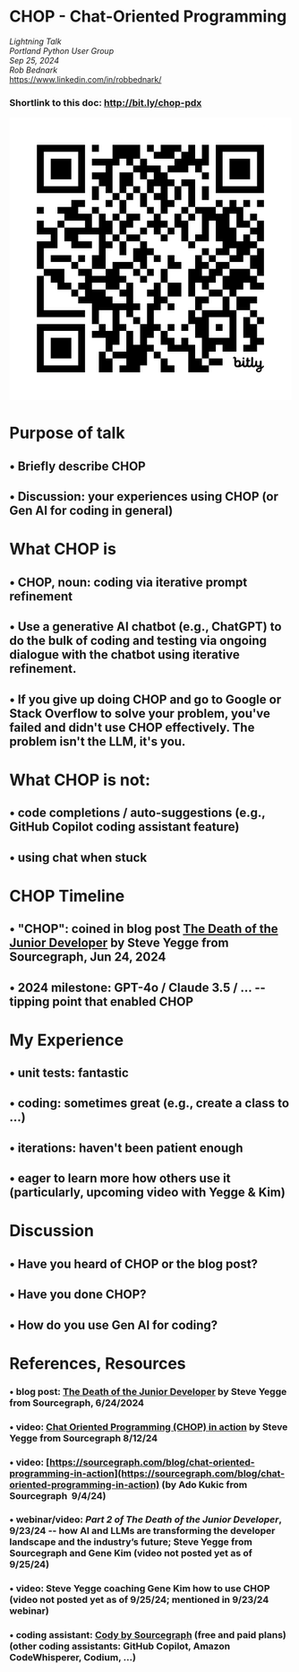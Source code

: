 # CHOP - Chat-Oriented Programming

*Lightning Talk*  
*Portland Python User Group*  
*Sep 25, 2024*  
*Rob Bednark*   
https://www.linkedin.com/in/robbednark/

### Shortlink to this doc: http://bit.ly/chop-pdx 
![image](images/bit.ly_chop-pdx.png)

# Purpose of talk
## • Briefly describe CHOP
## • Discussion: your experiences using CHOP (or Gen AI for coding in general)

# What CHOP is
## • CHOP, noun: coding via iterative prompt refinement
## • Use a generative AI chatbot (e.g., ChatGPT) to do the **bulk of coding and testing** via ongoing dialogue with the chatbot using **iterative refinement**.
## • If you give up doing CHOP and go to Google or Stack Overflow to solve your problem, you've failed and didn't use CHOP effectively.  The problem isn't the LLM, it's you.

# What CHOP is **not**:  
## • code completions / auto-suggestions  (e.g., GitHub Copilot coding assistant feature)
## • using chat when stuck

# CHOP Timeline
## • "CHOP": coined in blog post [The Death of the Junior Developer](https://sourcegraph.com/blog/the-death-of-the-junior-developer)  by Steve Yegge from Sourcegraph, Jun 24, 2024
## • 2024 milestone: GPT-4o / Claude 3.5 / ... -- tipping point that enabled CHOP

# My Experience
## • unit tests: fantastic
## • coding: sometimes great (e.g., create a class to ...)
## • iterations: haven't been patient enough
## • eager to learn more how others use it (particularly, upcoming video with Yegge & Kim)

# Discussion
## • Have you heard of CHOP or the blog post?
## • Have you done CHOP?
## • How do you use Gen AI for coding?

# References, Resources
### • blog post: [The Death of the Junior Developer](https://sourcegraph.com/blog/the-death-of-the-junior-developer)  by Steve Yegge from Sourcegraph, 6/24/2024
### • video: [Chat Oriented Programming (CHOP) in action](https://www.youtube.com/watch?v=CZGDhgcQL6I) by Steve Yegge from Sourcegraph 8/12/24
### • video: [https://sourcegraph.com/blog/chat-oriented-programming-in-action](https://sourcegraph.com/blog/chat-oriented-programming-in-action) (by Ado Kukic from Sourcegraph  9/4/24)
### • webinar/video: _Part 2 of The Death of the Junior Developer_, 9/23/24  -- how AI and LLMs are transforming the developer landscape and the industry’s future;  Steve Yegge from Sourcegraph and Gene Kim (video not posted yet as of 9/25/24)
### • video: Steve Yegge coaching Gene Kim how to use CHOP (video not posted yet as of 9/25/24; mentioned in 9/23/24 webinar)
### • coding assistant: [Cody by Sourcegraph](https://sourcegraph.com/cody) (free and paid plans) (other coding assistants: GitHub Copilot, Amazon CodeWhisperer, Codium, ...)
